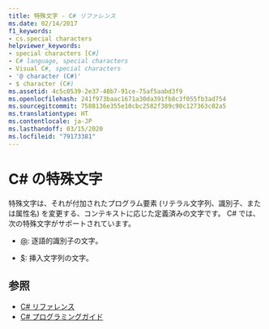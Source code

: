 ```yaml
---
title: 特殊文字 - C# リファレンス
ms.date: 02/14/2017
f1_keywords:
- cs.special characters
helpviewer_keywords:
- special characters [C#]
- C# language, special characters
- Visual C#, special characters
- '@ character (C#)'
- $ character (C#)
ms.assetid: 4c5c0539-2e37-40b7-91ce-75af5aabd3f9
ms.openlocfilehash: 241f973baac1671a30da391fb8c3f055fb3ad754
ms.sourcegitcommit: 7588136e355e10cbc2582f389c90c127363c02a5
ms.translationtype: HT
ms.contentlocale: ja-JP
ms.lasthandoff: 03/15/2020
ms.locfileid: "79173381"
---
```

# <a name="c-special-characters"></a>C# の特殊文字

特殊文字は、それが付加されたプログラム要素 (リテラル文字列、識別子、または属性名) を変更する、コンテキストに応じた定義済みの文字です。 C# では、次の特殊文字がサポートされています。

- [@](./verbatim.md): 逐語的識別子の文字。

- [$](./interpolated.md): 挿入文字列の文字。

## <a name="see-also"></a>参照

- [C# リファレンス](../index.md)
- [C# プログラミングガイド](../../programming-guide/index.md)

